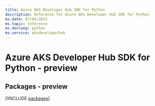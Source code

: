 ```yaml
---
title: Azure AKS Developer Hub SDK for Python
description: Reference for Azure AKS Developer Hub SDK for Python
ms.date: 07/04/2025
ms.topic: reference
ms.devlang: python
ms.service: aksdeveloperhub
---
```

# Azure AKS Developer Hub SDK for Python - preview
## Packages - preview
[!INCLUDE [packages](aks-developer-hub-index.md)]